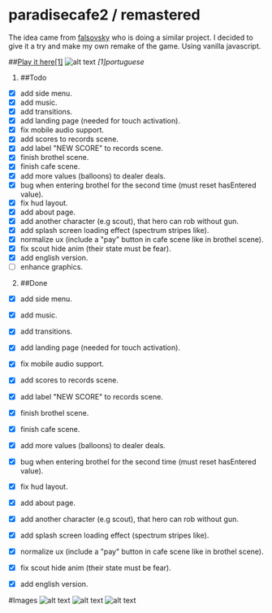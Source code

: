 # paradisecafe2 / remastered
The idea came from [falsovsky](https://github.com/falsovsky/paradise.js) who is doing a similar project. I decided to give it a try and make my own remake of the game.
Using vanilla javascript.

##[Play it here[1]](http://brunoperry.net/games/paradisecafe/)
![alt text](http://brunoperry.net/games/paradisecafe/media/images/thumb00.png "hero image")
*[1]portuguese*

1. ##Todo
  * [x] add side menu.
  * [x] add music.
  * [x] add transitions.
  * [x] add landing page (needed for touch activation).
  * [x] fix mobile audio support.
  * [x] add scores to records scene.
  * [x] add label "NEW SCORE" to records scene.
  * [x] finish brothel scene.
  * [x] finish cafe scene.
  * [x] add more values (balloons) to dealer deals.
  * [x] bug when entering brothel for the second time (must reset hasEntered value).
  * [x] fix hud layout.
  * [x] add about page.
  * [x] add another character (e.g scout), that hero can rob without gun.
  * [x] add splash screen loading effect (spectrum stripes like).
  * [x] normalize ux (include a "pay" button in cafe scene like in brothel scene).
  * [x] fix scout hide anim (their state must be fear).
  * [x] add english version.
  * [ ] enhance graphics.

2. ##Done
  * [x] add side menu.
  * [x] add music.
  * [x] add transitions.
  * [x] add landing page (needed for touch activation).
  * [x] fix mobile audio support.
  * [x] add scores to records scene.
  * [x] add label "NEW SCORE" to records scene.
  * [x] finish brothel scene.
  * [x] finish cafe scene.
  * [x] add more values (balloons) to dealer deals.
  * [x] bug when entering brothel for the second time (must reset hasEntered value).
  * [x] fix hud layout.
  * [x] add about page.
  * [x] add another character (e.g scout), that hero can rob without gun.
  * [x] add splash screen loading effect (spectrum stripes like).
  * [x] normalize ux (include a "pay" button in cafe scene like in brothel scene).
  * [x] fix scout hide anim (their state must be fear).
  * [x] add english version.


#Images
![alt text](https://brunoperry.net/games/paradisecafe/media/images/thumb01.png "thumb01")
![alt text](https://brunoperry.net/games/paradisecafe/media/images/thumb02.png "thumb02")
![alt text](https://brunoperry.net/games/paradisecafe/media/images/thumb03.png "thumb03")
